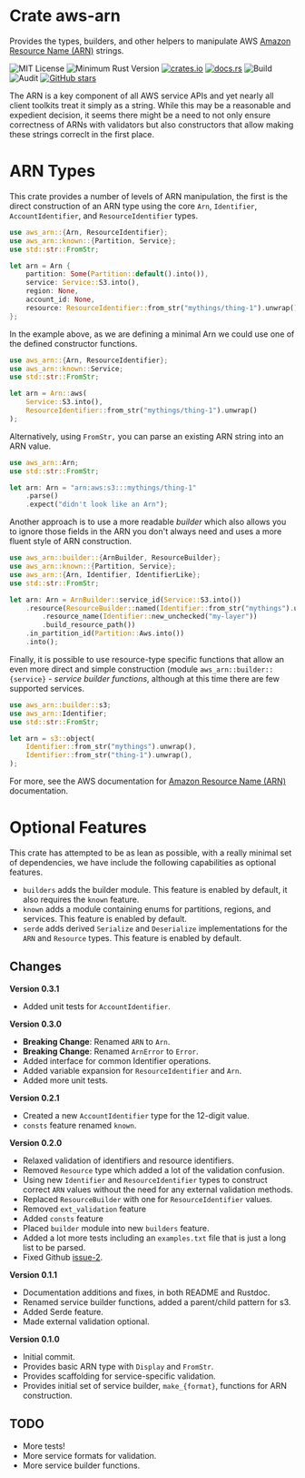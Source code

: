 # Crate aws-arn

Provides the types, builders, and other helpers to manipulate AWS
[Amazon Resource Name (ARN)](https://docs.aws.amazon.com/general/latest/gr/aws-arns-and-namespaces.html)
strings.

![MIT License](https://img.shields.io/badge/license-mit-118811.svg)
![Minimum Rust Version](https://img.shields.io/badge/Min%20Rust-1.34-green.svg)
[![crates.io](https://img.shields.io/crates/v/aws-arn.svg)](https://crates.io/crates/aws-arn)
[![docs.rs](https://docs.rs/aws-arn/badge.svg)](https://docs.rs/aws-arn)
![Build](https://github.com/johnstonskj/rust-aws-arn/workflows/Rust/badge.svg)
![Audit](https://github.com/johnstonskj/rust-aws-arn/workflows/Security%20audit/badge.svg)
[![GitHub stars](https://img.shields.io/github/stars/johnstonskj/rust-aws-arn.svg)](https://github.com/johnstonskj/rust-aws-arn/stargazers)


The ARN is a key component of all AWS service APIs and yet nearly all client
toolkits treat it simply as a string. While this may be a reasonable and
expedient decision, it seems there might be a need to not only ensure
correctness of ARNs with validators but also constructors that allow making
these strings correclt in the first place.

# ARN Types

This crate provides a number of levels of ARN manipulation, the first is the
direct construction of an ARN type using the core `Arn`,
`Identifier`, `AccountIdentifier`, and `ResourceIdentifier` types.

```rust
use aws_arn::{Arn, ResourceIdentifier};
use aws_arn::known::{Partition, Service};
use std::str::FromStr;

let arn = Arn {
    partition: Some(Partition::default().into()),
    service: Service::S3.into(),
    region: None,
    account_id: None,
    resource: ResourceIdentifier::from_str("mythings/thing-1").unwrap()
};
```

In the example above, as we are defining a minimal Arn we could use one of the
defined constructor functions.

```rust
use aws_arn::{Arn, ResourceIdentifier};
use aws_arn::known::Service;
use std::str::FromStr;

let arn = Arn::aws(
    Service::S3.into(),
    ResourceIdentifier::from_str("mythings/thing-1").unwrap()
);
```

Alternatively, using `FromStr,` you can parse an existing ARN string into an ARN value.

```rust
use aws_arn::Arn;
use std::str::FromStr;

let arn: Arn = "arn:aws:s3:::mythings/thing-1"
    .parse()
    .expect("didn't look like an Arn");
```

Another approach is to use a more readable *builder* which also allows you to ignore those fields
in the ARN you don't always need and uses a more fluent style of ARN construction.

```rust
use aws_arn::builder::{ArnBuilder, ResourceBuilder};
use aws_arn::known::{Partition, Service};
use aws_arn::{Arn, Identifier, IdentifierLike};
use std::str::FromStr;

let arn: Arn = ArnBuilder::service_id(Service::S3.into())
    .resource(ResourceBuilder::named(Identifier::from_str("mythings").unwrap())
        .resource_name(Identifier::new_unchecked("my-layer"))
        .build_resource_path())
    .in_partition_id(Partition::Aws.into())
    .into();
```

Finally, it is possible to use resource-type specific functions that allow an even more direct and
simple construction (module `aws_arn::builder::{service}` - *service builder functions*, although
at this time there are few supported services.

```rust
use aws_arn::builder::s3;
use aws_arn::Identifier;
use std::str::FromStr;

let arn = s3::object(
    Identifier::from_str("mythings").unwrap(),
    Identifier::from_str("thing-1").unwrap(),
);
```

For more, see the AWS documentation for [Amazon Resource Name
(ARN)](https://docs.aws.amazon.com/general/latest/gr/aws-arns-and-namespaces.html) documentation.

# Optional Features

This crate has attempted to be as lean as possible, with a really minimal set of dependencies,
we have include the following capabilities as optional features.

* `builders` adds the builder module. This feature is enabled by default, it also requires the
  `known` feature.
* `known` adds a module containing enums for partitions, regions, and services.
  This feature is enabled by default.
* `serde` adds derived `Serialize` and `Deserialize` implementations for the `ARN` and
  `Resource` types. This feature is enabled by default.

## Changes

**Version 0.3.1**

* Added unit tests for `AccountIdentifier`.

**Version 0.3.0**

* **Breaking Change**: Renamed `ARN` to `Arn`.
* **Breaking Change**: Renamed `ArnError` to `Error`.
* Added interface for common Identifier operations.
* Added variable expansion for `ResourceIdentifier` and `Arn`.
* Added more unit tests.

**Version 0.2.1**

* Created a new `AccountIdentifier` type for the 12-digit value.
* `consts` feature renamed `known`.

**Version 0.2.0**

* Relaxed validation of identifiers and resource identifiers.
* Removed `Resource` type which added a lot of the validation confusion.
* Using new `Identifier` and `ResourceIdentifier` types to construct correct `ARN` values without the need for any
  external validation methods.
* Replaced `ResourceBuilder` with one for `ResourceIdentifier` values.
* Removed `ext_validation` feature
* Added `consts` feature
* Placed `builder` module into new `builders` feature.
* Added a lot more tests including an `examples.txt` file that is just a long list to be parsed.
* Fixed Github [issue-2](https://github.com/johnstonskj/rust-aws-arn/issues/2).
  
**Version 0.1.1**

* Documentation additions and fixes, in both README and Rustdoc.
* Renamed service builder functions, added a parent/child pattern for s3.
* Added Serde feature.
* Made external validation optional.

**Version 0.1.0**

* Initial commit.
* Provides basic ARN type with `Display` and `FromStr`.
* Provides scaffolding for service-specific validation.
* Provides initial set of service builder, `make_{format}`, functions for ARN construction.

## TODO

* More tests!
* More service formats for validation.
* More service builder functions.
